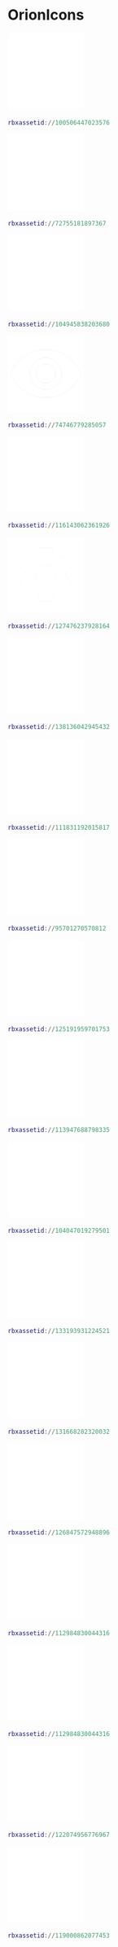 # OrionIcons
![Thread](https://github.com/MSTTOPPER/OrionIcons/blob/main/Icons/Crosshairs.png)
```lua
rbxassetid://100506447023576
```
![Thread](https://github.com/MSTTOPPER/OrionIcons/blob/main/Icons/HOme.png)
```lua
rbxassetid://72755181897367
```
![Thread](https://github.com/MSTTOPPER/OrionIcons/blob/main/Icons/Face.png)
```lua
rbxassetid://104945838203680
```
![Thread](https://github.com/MSTTOPPER/OrionIcons/blob/main/Icons/Eye.png)
```lua
rbxassetid://74746779285057
```
![Thread](https://github.com/MSTTOPPER/OrionIcons/blob/main/Icons/Creation.png)
```lua
rbxassetid://116143062361926
```
![Thread](https://github.com/MSTTOPPER/OrionIcons/blob/main/Icons/OneSetting.png)
```lua
rbxassetid://127476237928164
```
![Thread](https://github.com/MSTTOPPER/OrionIcons/blob/main/Icons/Coins.png)
```lua
rbxassetid://138136042945432
```
![Thread](https://github.com/MSTTOPPER/OrionIcons/blob/main/Icons/Blur.png)
```lua
rbxassetid://111831192015817
```
![Thread](https://github.com/MSTTOPPER/OrionIcons/blob/main/Icons/Exetion.png)
```lua
rbxassetid://95701270570812
```
![Thread](https://github.com/MSTTOPPER/OrionIcons/blob/main/Icons/Cloud.png)
```lua
rbxassetid://125191959701753
```
![Thread](https://github.com/MSTTOPPER/OrionIcons/blob/main/Icons/Cloud-Allert.png)
```lua
rbxassetid://113947688798335
```
![Thread](https://github.com/MSTTOPPER/OrionIcons/blob/main/Icons/Cloud-Check.png)
```lua
rbxassetid://104047019279501
```
![Thread](https://github.com/MSTTOPPER/OrionIcons/blob/main/Icons/Cube-Scan.png)
```lua
rbxassetid://133193931224521
```
![Thread](https://github.com/MSTTOPPER/OrionIcons/blob/main/Icons/Globe.png)
```lua
rbxassetid://131668282320032
```
![Thread](https://github.com/MSTTOPPER/OrionIcons/blob/main/Icons/Apps.png)
```lua
rbxassetid://126847572948896
```
![Thread](https://github.com/MSTTOPPER/OrionIcons/blob/main/Icons/Verify.png)
```lua
rbxassetid://112984830044316
```
![Thread](https://github.com/MSTTOPPER/OrionIcons/blob/main/Icons/Verify.png)
```lua
rbxassetid://112984830044316
```
![Thread](https://github.com/MSTTOPPER/OrionIcons/blob/main/Icons/Internet.png)
```lua
rbxassetid://122074956776967
```
![Thread](https://github.com/MSTTOPPER/OrionIcons/blob/main/Icons/Copiright.png)
```lua
rbxassetid://119000862077453
```
